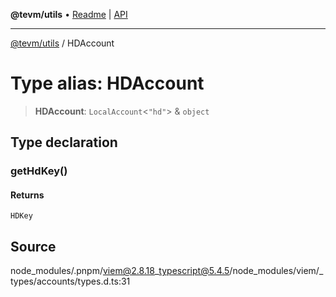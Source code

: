**@tevm/utils** • [Readme](../README.md) \| [API](../globals.md)

***

[@tevm/utils](../README.md) / HDAccount

# Type alias: HDAccount

> **HDAccount**: `LocalAccount`\<`"hd"`\> & `object`

## Type declaration

### getHdKey()

#### Returns

`HDKey`

## Source

node\_modules/.pnpm/viem@2.8.18\_typescript@5.4.5/node\_modules/viem/\_types/accounts/types.d.ts:31
